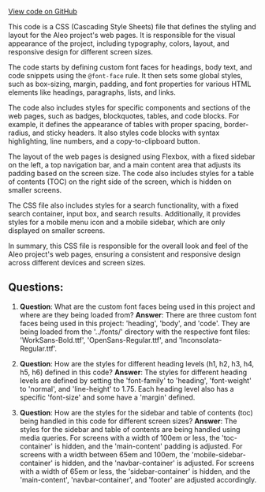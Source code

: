 [View code on GitHub](https://github.com/AleoHQ/aleo/sdk/docs/styles/clean-jsdoc-theme-base.css)

This code is a CSS (Cascading Style Sheets) file that defines the styling and layout for the Aleo project's web pages. It is responsible for the visual appearance of the project, including typography, colors, layout, and responsive design for different screen sizes.

The code starts by defining custom font faces for headings, body text, and code snippets using the `@font-face` rule. It then sets some global styles, such as box-sizing, margin, padding, and font properties for various HTML elements like headings, paragraphs, lists, and links.

The code also includes styles for specific components and sections of the web pages, such as badges, blockquotes, tables, and code blocks. For example, it defines the appearance of tables with proper spacing, border-radius, and sticky headers. It also styles code blocks with syntax highlighting, line numbers, and a copy-to-clipboard button.

The layout of the web pages is designed using Flexbox, with a fixed sidebar on the left, a top navigation bar, and a main content area that adjusts its padding based on the screen size. The code also includes styles for a table of contents (TOC) on the right side of the screen, which is hidden on smaller screens.

The CSS file also includes styles for a search functionality, with a fixed search container, input box, and search results. Additionally, it provides styles for a mobile menu icon and a mobile sidebar, which are only displayed on smaller screens.

In summary, this CSS file is responsible for the overall look and feel of the Aleo project's web pages, ensuring a consistent and responsive design across different devices and screen sizes.
## Questions: 
 1. **Question**: What are the custom font faces being used in this project and where are they being loaded from?
   **Answer**: There are three custom font faces being used in this project: 'heading', 'body', and 'code'. They are being loaded from the '../fonts/' directory with the respective font files: 'WorkSans-Bold.ttf', 'OpenSans-Regular.ttf', and 'Inconsolata-Regular.ttf'.

2. **Question**: How are the styles for different heading levels (h1, h2, h3, h4, h5, h6) defined in this code?
   **Answer**: The styles for different heading levels are defined by setting the 'font-family' to 'heading', 'font-weight' to 'normal', and 'line-height' to 1.75. Each heading level also has a specific 'font-size' and some have a 'margin' defined.

3. **Question**: How are the styles for the sidebar and table of contents (toc) being handled in this code for different screen sizes?
   **Answer**: The styles for the sidebar and table of contents are being handled using media queries. For screens with a width of 100em or less, the 'toc-container' is hidden, and the 'main-content' padding is adjusted. For screens with a width between 65em and 100em, the 'mobile-sidebar-container' is hidden, and the 'navbar-container' is adjusted. For screens with a width of 65em or less, the 'sidebar-container' is hidden, and the 'main-content', 'navbar-container', and 'footer' are adjusted accordingly.